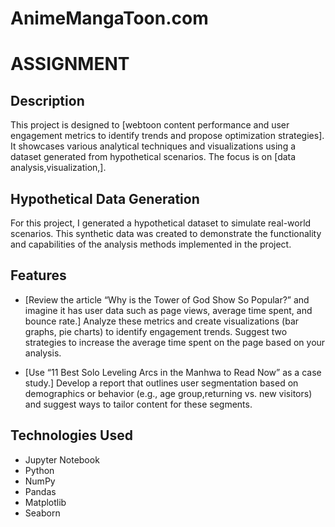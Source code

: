 # AnimeMangaToon.com
# ASSIGNMENT

## Description
This project is designed to [webtoon content performance and user engagement metrics to identify trends and propose optimization strategies]. It showcases various analytical techniques and visualizations using a dataset generated from hypothetical scenarios. The focus is on [data analysis,visualization,].

## Hypothetical Data Generation

For this project, I generated a hypothetical dataset to simulate real-world scenarios. This synthetic data was created to demonstrate the functionality and capabilities of the analysis methods implemented in the project.

## Features

- [Review the article “Why is the Tower of God Show So Popular?” and imagine it has user data
such as page views, average time spent, and bounce rate.]
 Analyze these metrics and create visualizations (bar graphs, pie charts) to identify engagement trends.
 Suggest two strategies to increase the average time spent on the page based on your analysis.

- [Use “11 Best Solo Leveling Arcs in the Manhwa to Read Now” as a case study.]
  Develop a report that outlines user segmentation based on demographics or behavior (e.g., age group,returning vs. new visitors) and 
  suggest ways to tailor content for these segments.

## Technologies Used

- Jupyter Notebook
- Python
- NumPy
- Pandas
- Matplotlib
- Seaborn
